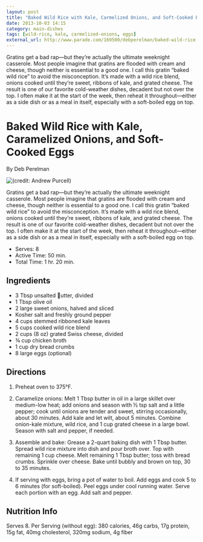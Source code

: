 ```yaml
---
layout: post
title: "Baked Wild Rice with Kale, Carmelized Onions, and Soft-Cooked Eggs"
date: 2013-10-03 14:15
category: main-dishes
tags: [wild-rice, kale, carmelized-onions, eggs]
external_url: http://www.parade.com/169500/debperelman/baked-wild-rice-with-kale-caramelized-onions-and-soft-cooked-eggs/print/
---
```


<div class="excerpt">
Gratins get a bad rap—but they’re actually the ultimate weeknight
casserole. Most people imagine that gratins are flooded with cream and
cheese, though neither is essential to a good one. I call this gratin
“baked wild rice” to avoid the misconception. It’s made with a wild rice
blend, onions cooked until they’re sweet, ribbons of kale, and grated
cheese. The result is one of our favorite cold-weather dishes, decadent
but not over the top. I often make it at the start of the week, then
reheat it throughout—either as a side dish or as a meal in itself,
especially with a soft-boiled egg on top.
</div>

Baked Wild Rice with Kale, Caramelized Onions, and Soft-Cooked Eggs
===================================================================

By Deb Perelman

![(credit: Andrew Purcell)](http://static2.parade.com/wp-content/uploads/2013/09/baked-wild-rice-kale-carmelized-onions-soft-cooked-eggs-ftr.jpg)

Gratins get a bad rap—but they’re actually the ultimate weeknight
casserole. Most people imagine that gratins are flooded with cream and
cheese, though neither is essential to a good one. I call this gratin
“baked wild rice” to avoid the misconception. It’s made with a wild rice
blend, onions cooked until they’re sweet, ribbons of kale, and grated
cheese. The result is one of our favorite cold-weather dishes, decadent
but not over the top. I often make it at the start of the week, then
reheat it throughout—either as a side dish or as a meal in itself,
especially with a soft-boiled egg on top.

- Serves: 8
- Active Time: 50 min.
- Total Time: 1 hr. 20 min.

## Ingredients

-   3 Tbsp unsalted ૛utter, divided
-   1 Tbsp olive oil
-   2 large sweet onions, halved and sliced
-   Kosher salt and freshly ground pepper
-   4 cups stemmed ­ribboned kale leaves
-   5 cups cooked wild rice blend
-   2 cups (8 oz) grated Swiss cheese, divided
-   ¾ cup chicken broth
-   1 cup dry bread crumbs
-   8 large eggs (optional)

## Directions

1.  Preheat oven to 375°F.

2.  Caramelize onions: Melt 1 Tbsp butter in oil in a large skillet over
    medium-low heat; add onions and season with ½ tsp salt and a little
    pepper; cook until onions are tender and sweet, stirring
    occasionally, about 30 minutes. Add kale and let wilt, about 5
    minutes. Combine onion-kale mixture, wild rice, and 1 cup grated
    cheese in a large bowl. Season with salt and pepper, if needed.

3.  Assemble and bake: Grease a 2-quart baking dish with 1 Tbsp butter.
    Spread wild rice mixture into dish and pour broth over. Top with
    remaining 1 cup cheese. Melt remaining 1 Tbsp butter; toss with
    bread crumbs. Sprinkle over cheese. Bake until bubbly and brown on
    top, 30 to 35 minutes.

4.  If serving with eggs, bring a pot of water to boil. Add eggs and
    cook 5 to 6 minutes (for soft-boiled). Peel eggs under cool running
    water. Serve each portion with an egg. Add salt and pepper.

## Nutrition Info

Serves 8. Per Serving (without egg): 380 calories, 46g carbs, 17g
protein, 15g fat, 40mg cholesterol, 320mg sodium, 4g fiber

